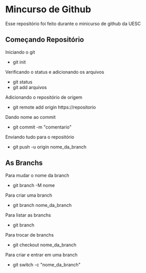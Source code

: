 # Mincurso de Github

Esse repositório foi feito durante o minicurso de github da UESC  
  

## Começando Repositório

Iniciando o git
* git init  
  
Verificando o status e adicionando os arquivos
* git status  
* git add arquivos  
  
Adicionando o repositório de origem
* git remote add origin https://repositorio  
  
Dando nome ao commit
* git commit -m "comentario"  
  
Enviando tudo para o repositório  
* git push -u origin nome_da_branch  

## As Branchs

Para mudar o nome da branch  
* git branch -M nome  
  
Para criar uma branch  
* git branch nome_da_branch  
  
Para listar as branchs  
* git branch  
  
Para trocar de branchs  
* git checkout nome_da_branch  
  
Para criar e entrar em uma branch  
* git switch -c "nome_da_branch"  
  
